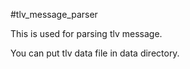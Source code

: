 #tlv_message_parser

This is used for parsing tlv message.

You can put tlv data file in data directory.
